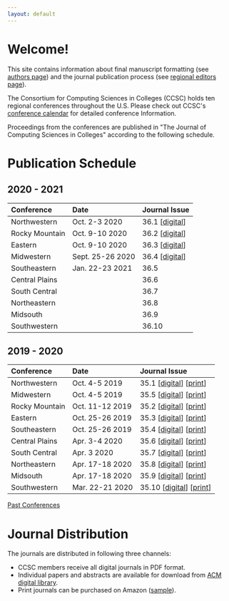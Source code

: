 ```yaml
---
layout: default
---
```

# Welcome!
This site contains information about final manuscript formatting (see [authors page](https://lubaochuan.github.io/ccsc-editor/authors.html))
and the journal publication process (see [regional editors page](https://lubaochuan.github.io/ccsc-editor/editors.html)).

The Consortium for Computing Sciences in Colleges (CCSC) holds ten regional
conferences throughout the U.S. Please check out CCSC's
[conference calendar](http://www.ccsc.org/regions/calendar/)
for detailed conference Information.

Proceedings from the conferences are published in "The Journal of Computing
Sciences in Colleges" according to the following schedule.

# Publication Schedule
## 2020 - 2021

| Conference | Date | Journal Issue |
|:-------------|:------------------|:------|
| Northwestern | Oct. 2-3 2020| 36.1 [[digital](http://www.ccsc.org/publications/journals/NW2020.pdf)] |
| Rocky Mountain | Oct. 9-10 2020 | 36.2 [[digital](http://www.ccsc.org/publications/journals/RM2020.pdf)] |
| Eastern | Oct. 9-10 2020 | 36.3 [[digital](http://www.ccsc.org/publications/journals/EA2020.pdf)]|
| Midwestern | Sept. 25-26 2020 | 36.4 [[digital](http://www.ccsc.org/publications/journals/MW2020.pdf)]|
| Southeastern | Jan. 22-23 2021 | 36.5 |
| Central Plains |  | 36.6 |
| South Central |  | 36.7 |
| Northeastern |  | 36.8 |
| Midsouth |  | 36.9 |
| Southwestern |  | 36.10 |

## 2019 - 2020

| Conference | Date | Journal Issue |
|:-------------|:------------------|:------|
| Northwestern | Oct. 4-5 2019 | 35.1 [[digital](http://www.ccsc.org/publications/journals/NW2019.pdf)] [[print](https://www.amazon.com/dp/1694497798)] |
| Midwestern | Oct. 4-5 2019 | 35.5 [[digital](http://www.ccsc.org/publications/journals/MW2019.pdf)] [[print](https://www.amazon.com/dp/1694361128)] |
| Rocky Mountain | Oct. 11-12 2019 | 35.2 [[digital](http://www.ccsc.org/publications/journals/RM2019.pdf)] [[print](https://www.amazon.com/dp/1695207424)] |
| Eastern | Oct. 25-26 2019 | 35.3 [[digital](http://ccsc.org/publications/journals/EA2019.pdf)] [[print](https://www.amazon.com/dp/1699203504)] |
| Southeastern | Oct. 25-26 2019 | 35.4 [[digital](http://www.ccsc.org/publications/journals/SE2019.pdf)] [[print](https://www.amazon.com/dp/1696005221)] |
| Central Plains | Apr. 3-4 2020 | 35.6 [[digital](http://ccsc.org/publications/journals/CP2020.pdf)] [[print](https://www.amazon.com/dp/B0863S9KS3)] |
| South Central | Apr. 3 2020 | 35.7 [[digital](http://ccsc.org/publications/journals/SC2020.pdf)] [[print](https://www.amazon.com/dp/B0863R6BDC)] |
| Northeastern | Apr. 17-18 2020 | 35.8 [[digital](http://ccsc.org/publications/journals/NE2020.pdf)] [[print](https://www.amazon.com/dp/B08BDVN74P)]|
| Midsouth | Apr. 17-18 2020 | 35.9 [[digital](http://ccsc.org/publications/journals/MS2020.pdf)] [[print](https://www.amazon.com/dp/B0874JF86X)] |
| Southwestern | Mar. 22-21 2020 | 35.10 [[digital](http://ccsc.org/publications/journals/SW2020.pdf)] [[print](https://www.amazon.com/dp/B0863R7GVL)]|

[Past Conferences](https://lubaochuan.github.io/ccsc-editor/past_conferences.html)

# Journal Distribution

The journals are distributed in following three channels:
- CCSC members receive all digital journals in PDF format.
- Individual papers and abstracts are available for download from
[ACM digital library](https://dl.acm.org/citation.cfm?id=J420&picked=prox).
- Print journals can be purchased on Amazon ([sample](https://www.amazon.com/dp/1727534379)).
